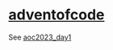 # [adventofcode](https://adventofcode.com/)

See [aoc2023_day1](https://github.com/yurybikuzin/adventofcode/tree/main/src/rust/aoc2023_day1)
